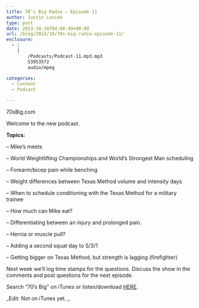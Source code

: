 ```yaml
---
title: 70’s Big Radio – Episode 11
author: Justin Lascek
type: post
date: 2013-10-16T04:00:49+00:00
url: /blog/2013/10/70s-big-radio-episode-11/
enclosure:
  - |
    |
        /Podcasts/Podcast-11.mp3.mp3
        53953572
        audio/mpeg
        
categories:
  - Content
  - Podcast

---
```

70sBig.com
  
Welcome to the new podcast.

**Topics:**
  
&#8211; Mike&#8217;s meets
  
&#8211; World Weightlifting Championships and World&#8217;s Strongest Man scheduling
  
&#8211; Forearm/bicep pain while benching
  
&#8211; Weight differences between Texas Method volume and intensity days
  
&#8211; When to schedule conditioning with the Texas Method for a military trainee
  
&#8211; How much can Mike eat?
  
&#8211; Differentiating between an injury and prolonged pain.
  
&#8211; Hernia or muscle pull?
  
&#8211; Adding a second squat day to 5/3/1
  
&#8211; Getting bigger on Texas Method, but strength is lagging (firefighter)

Next week we&#8217;ll log time stamps for the questions. Discuss the show in the comments and post questions for the next episode.

Search &#8220;70&#8217;s Big&#8221; on iTunes or listen/download [HERE][1].

_Edit: Not on iTunes yet. _

&nbsp;

 [1]: /Podcasts/Podcast-11.mp3.mp3
